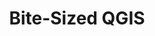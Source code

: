 ---
title: Bite-Sized QGIS
img: assets/img/site/what-ive-done/bite-sized-qgis.webp
img-alt: Bite-Sized QGIS
name: Bite-Sized QGIS
about: Short, focused, and hands-on online courses designed to teach QGIS in bite-sized proportions. By having short and focused courses, we’re trying to ensure that participants don’t get overwhelmed while giving them freedom to choose to learn only what they want and pay only for what they need. Some people don’t need to learn everything about QGIS and are only interested in specific use cases and that’s entirely alright.<br>Sign up or learn more <a href="https://bnhr.xyz/training/events/bite-sized-qgis.html">here</a>.
---